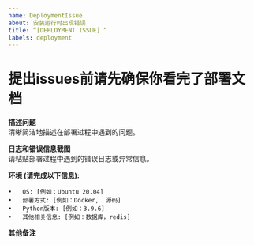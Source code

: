 ```yaml
---
name: DeploymentIssue
about: 安装运行时出现错误
title: “[DEPLOYMENT ISSUE] “
labels: deployment
---
```


# 提出issues前请先确保你看完了部署文档

**描述问题**  
清晰简洁地描述在部署过程中遇到的问题。

**日志和错误信息截图**  
请粘贴部署过程中遇到的错误日志或异常信息。


**环境 (请完成以下信息):**

	•	OS: [例如：Ubuntu 20.04]
	•	部署方式: [例如：Docker,  源码]
	•	Python版本: [例如：3.9.6]
	•	其他相关信息: [例如：数据库，redis]

**其他备注**
